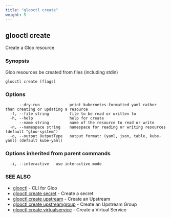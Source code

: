 ```yaml
---
title: "glooctl create"
weight: 5
---
```

## glooctl create

Create a Gloo resource

### Synopsis

Gloo resources be created from files (including stdin)

```
glooctl create [flags]
```

### Options

```
      --dry-run             print kubernetes-formatted yaml rather than creating or updating a resource
  -f, --file string         file to be read or written to
  -h, --help                help for create
      --name string         name of the resource to read or write
  -n, --namespace string    namespace for reading or writing resources (default "gloo-system")
  -o, --output OutputType   output format: (yaml, json, table, kube-yaml) (default kube-yaml)
```

### Options inherited from parent commands

```
  -i, --interactive   use interactive mode
```

### SEE ALSO

* [glooctl](../glooctl)	 - CLI for Gloo
* [glooctl create secret](../glooctl_create_secret)	 - Create a secret
* [glooctl create upstream](../glooctl_create_upstream)	 - Create an Upstream
* [glooctl create upstreamgroup](../glooctl_create_upstreamgroup)	 - Create an Upstream Group
* [glooctl create virtualservice](../glooctl_create_virtualservice)	 - Create a Virtual Service

